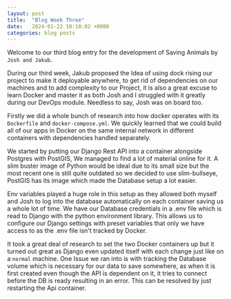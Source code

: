 ```yaml
---
layout: post
title:  "Blog Week Three"
date:   2024-01-22 10:10:02 +0000
categories: blog posts
---
```

Welcome to our third blog entry for the development of Saving Animals by `Josh and Jakub`.

During our third week, Jakub proposed the Idea of using dock rising our project to make it deployable anywhere, to get rid of dependencies on our machines and to add complexity to our Project, it is also a great excuse to learn Docker and master it as both Josh and I struggled with it greatly during our DevOps module. Needless to say, Josh was on board too.

Firstly we did a whole bunch of research into how docker operates with its `Dockerfile` and `docker-compose.yml`. We quickly learned that we could build all of our apps in Docker on the same internal network in different containers with dependencies handled separately.

We started by putting our Django Rest API into a container alongside Postgres with PostGIS, We managed to find a lot of material online for it. A slim buster image of Python would be ideal due to its small size but the most recent one is still quite outdated so we decided to use slim-bullseye, PostGIS has its image which made the Database setup a lot easier.

Env variables played a huge role in this setup as they allowed both myself and Josh to log into the database automatically on each container saving us a whole lot of time. We have our Database credentials in a .env file which is read to Django with the python environment library. This allows us to configure our Django settings with preset variables that only we have access to as the .env file isn't tracked by Docker.

It took a great deal of research to set the two Docker containers up but it turned out great as Django even updated itself with each change just like on a `normal` machine. One Issue we ran into is with tracking the Database volume which is necessary for our data to save somewhere, as when it is first created even though the API is dependent on it, it tries to connect before the DB is ready resulting in an error. This can be resolved by just restarting the Api container.

